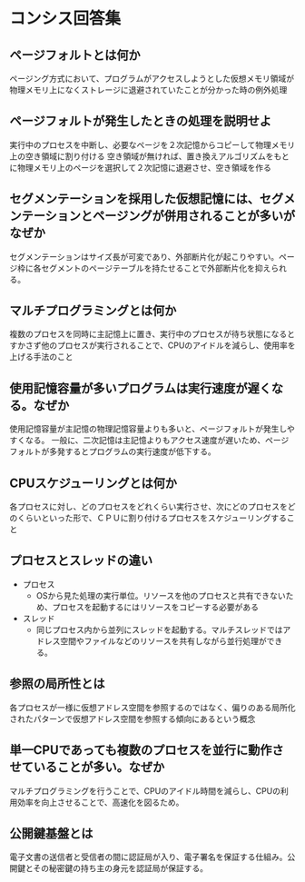 # コンシス回答集

## ページフォルトとは何か
ページング方式において、プログラムがアクセスしようとした仮想メモリ領域が物理メモリ上になくストレージに退避されていたことが分かった時の例外処理

## ページフォルトが発生したときの処理を説明せよ
実行中のプロセスを中断し、必要なページを２次記憶からコピーして物理メモリ上の空き領域に割り付ける
空き領域が無ければ、置き換えアルゴリズムをもとに物理メモリ上のページを選択して２次記憶に退避させ、空き領域を作る

## セグメンテーションを採用した仮想記憶には、セグメンテーションとページングが併用されることが多いがなぜか
セグメンテーションはサイズ長が可変であり、外部断片化が起こりやすい。ページ枠に各セグメントのページテーブルを持たせることで外部断片化を抑えられる。

## マルチプログラミングとは何か
複数のプロセスを同時に主記憶上に置き、実行中のプロセスが待ち状態になるとすかさず他のプロセスが実行されることで、CPUのアイドルを減らし、使用率を上げる手法のこと

## 使用記憶容量が多いプログラムは実行速度が遅くなる。なぜか
使用記憶容量が主記憶の物理記憶容量よりも多いと、ページフォルトが発生しやすくなる。
一般に、二次記憶は主記憶よりもアクセス速度が遅いため、ページフォルトが多発するとプログラムの実行速度が低下する。

## CPUスケジューリングとは何か
各プロセスに対し、どのプロセスをどれくらい実行させ、次にどのプロセスをどのくらいといった形で、ＣＰＵに割り付けるプロセスをスケジューリングすること

## プロセスとスレッドの違い
* プロセス
  * OSから見た処理の実行単位。リソースを他のプロセスと共有できないため、プロセスを起動するにはリソースをコピーする必要がある
* スレッド
  * 同じプロセス内から並列にスレッドを起動する。マルチスレッドではアドレス空間やファイルなどのリソースを共有しながら並行処理ができる。

## 参照の局所性とは
各プロセスが一様に仮想アドレス空間を参照するのではなく、偏りのある局所化されたパターンで仮想アドレス空間を参照する傾向にあるという概念

## 単一CPUであっても複数のプロセスを並行に動作させていることが多い。なぜか
マルチプログラミングを行うことで、CPUのアイドル時間を減らし、CPUの利用効率を向上させることで、高速化を図るため。

## 公開鍵基盤とは
電子文書の送信者と受信者の間に認証局が入り、電子署名を保証する仕組み。公開鍵とその秘密鍵の持ち主の身元を認証局が保証する。
